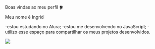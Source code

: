 Boas vindas ao meu perfil 🍀

Meu nome é Ingrid 

-estou estudando no Alura;
-estou me desenvolvendo no JavaScript;
-utilizo esse espaço para compartilhar os meus projetos desenvolvidos.

![](https://media.tenor.com/O8gy1gagVDoAAAAi/one-piece-pixel.gif)
